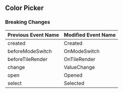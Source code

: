 ## Color Picker

### Breaking Changes

|Previous Event Name|Modified Event Name|
|-----------|-----------|
|created|Created|
|beforeModeSwitch|OnModeSwitch |
|beforeTileRender|OnTileRender|
|change|ValueChange|
|open|Opened|
|select|Selected|
